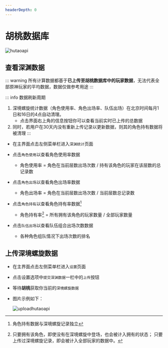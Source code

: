 ```yaml
---
headerDepth: 0
---
```


# 胡桃数据库  
  
![hutaoapi](https://user-images.githubusercontent.com/96916320/209092024-d6b05f15-c72f-400a-a425-f07168fdefee.png)  
  
## 查看深渊数据  
   
::: warning
所有计算数据都基于**已上传至胡桃数据库中的玩家数据**，无法代表全部原神玩家的平均数据，数据仅做参考用途
:::  
  
::: info 数据刷新周期
1. 深境螺旋统计数据（角色使用率、角色出场率、队伍出场）在北京时间每月1日和16日的4点自动清理。
   - 点击界面右上角的信息按钮你可以查看当前实时已上传的总数据
2. 同时，若用户在30天内没有重新上传记录以更新数据，则其的角色持有数据将被清理
:::  
  
- 在主界面点击左侧菜单栏进入`深渊统计`页面
- 点击`角色使用`以查看角色使用率数据
  - 角色使用率 = 角色在当前层数出场次数 / 持有该角色的玩家在该层数的总记录数

- 点击`角色出场`以查看角色出场率数据
  - 角色出场率 = 角色在当前层数出场次数 / 当前层数总记录数

- 点击`角色持有`以查看角色持有率数据[^first]
  - 角色持有率[^second] = 所有拥有该角色的玩家数量 / 全部玩家数量 

- 点击`队伍出场`以查看队伍组合出场次数数据
  - 各种角色组队情况下出场次数的排名

## 上传深境螺旋数据

- 在主界面点击左侧菜单栏进入`设置`页面

- 点击设置选项中`提交深渊数据`一栏中的`上传`按钮

- 等待**胡桃**获取你当前的`深境螺旋数据`

- 图片示例如下：

  ![uploadhutaoapi](https://user-images.githubusercontent.com/96916320/209092490-d567a4aa-3581-4b65-bab0-9097c231eed6.png)

[^first]: 角色持有数据与深境螺旋记录独立

[^second]: 只要拥有该角色，即使没有在深境螺旋中登场，也会被计入拥有的状态；
只要上传过深境螺旋记录，即会被计入全部玩家的数据中。
